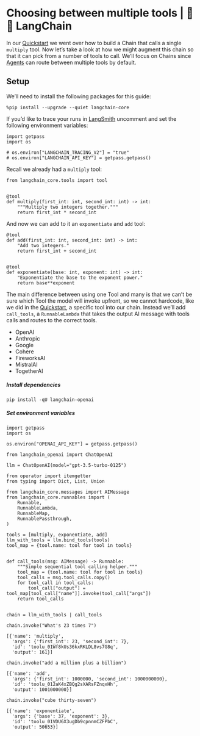 # Choosing between multiple tools | 🦜️🔗 LangChain
In our [Quickstart](https://python.langchain.com/docs/use_cases/tool_use/quickstart/) we went over how to build a Chain that calls a single `multiply` tool. Now let’s take a look at how we might augment this chain so that it can pick from a number of tools to call. We’ll focus on Chains since [Agents](https://python.langchain.com/docs/use_cases/tool_use/agents/) can route between multiple tools by default.

Setup[​](#setup "Direct link to Setup")
---------------------------------------

We’ll need to install the following packages for this guide:

```
%pip install --upgrade --quiet langchain-core

```


If you’d like to trace your runs in [LangSmith](https://python.langchain.com/docs/langsmith/) uncomment and set the following environment variables:

```
import getpass
import os

# os.environ["LANGCHAIN_TRACING_V2"] = "true"
# os.environ["LANGCHAIN_API_KEY"] = getpass.getpass()

```


Recall we already had a `multiply` tool:

```
from langchain_core.tools import tool


@tool
def multiply(first_int: int, second_int: int) -> int:
    """Multiply two integers together."""
    return first_int * second_int

```


And now we can add to it an `exponentiate` and `add` tool:

```
@tool
def add(first_int: int, second_int: int) -> int:
    "Add two integers."
    return first_int + second_int


@tool
def exponentiate(base: int, exponent: int) -> int:
    "Exponentiate the base to the exponent power."
    return base**exponent

```


The main difference between using one Tool and many is that we can’t be sure which Tool the model will invoke upfront, so we cannot hardcode, like we did in the [Quickstart](https://python.langchain.com/docs/use_cases/tool_use/quickstart/), a specific tool into our chain. Instead we’ll add `call_tools`, a `RunnableLambda` that takes the output AI message with tools calls and routes to the correct tools.

*   OpenAI
*   Anthropic
*   Google
*   Cohere
*   FireworksAI
*   MistralAI
*   TogetherAI

##### Install dependencies

```
pip install -qU langchain-openai

```


##### Set environment variables

```
import getpass
import os

os.environ["OPENAI_API_KEY"] = getpass.getpass()

```


```
from langchain_openai import ChatOpenAI

llm = ChatOpenAI(model="gpt-3.5-turbo-0125")

```


```
from operator import itemgetter
from typing import Dict, List, Union

from langchain_core.messages import AIMessage
from langchain_core.runnables import (
    Runnable,
    RunnableLambda,
    RunnableMap,
    RunnablePassthrough,
)

tools = [multiply, exponentiate, add]
llm_with_tools = llm.bind_tools(tools)
tool_map = {tool.name: tool for tool in tools}


def call_tools(msg: AIMessage) -> Runnable:
    """Simple sequential tool calling helper."""
    tool_map = {tool.name: tool for tool in tools}
    tool_calls = msg.tool_calls.copy()
    for tool_call in tool_calls:
        tool_call["output"] = tool_map[tool_call["name"]].invoke(tool_call["args"])
    return tool_calls


chain = llm_with_tools | call_tools

```


```
chain.invoke("What's 23 times 7")

```


```
[{'name': 'multiply',
  'args': {'first_int': 23, 'second_int': 7},
  'id': 'toolu_01Wf8kUs36kxRKLDL8vs7G8q',
  'output': 161}]

```


```
chain.invoke("add a million plus a billion")

```


```
[{'name': 'add',
  'args': {'first_int': 1000000, 'second_int': 1000000000},
  'id': 'toolu_012aK4xZBQg2sXARsFZnqxHh',
  'output': 1001000000}]

```


```
chain.invoke("cube thirty-seven")

```


```
[{'name': 'exponentiate',
  'args': {'base': 37, 'exponent': 3},
  'id': 'toolu_01VDU6X3ugDb9cpnnmCZFPbC',
  'output': 50653}]

```
